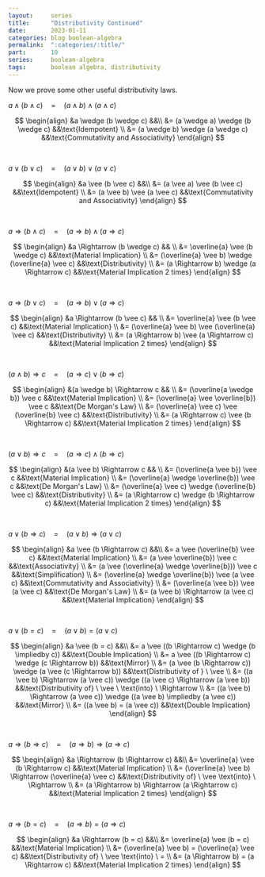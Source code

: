 ```yaml
---
layout:     series
title:      "Distributivity Continued"
date:       2023-01-11
categories: blog boolean-algebra
permalink:  ":categories/:title/"
part:       10
series:     boolean-algebra
tags:       boolean algebra, distributivity
---
```


Now we prove some other useful distributivity laws. 

$a \wedge (b \wedge c) \quad = \quad (a \wedge b) \wedge (a \wedge c)$

$$
\begin{align}
    &a \wedge (b \wedge c)                  &&\\
    &= (a \wedge a) \wedge (b \wedge c)     &&\text{Idempotent} \\
    &= (a \wedge b) \wedge (a \wedge c)     &&\text{Commutativity and Associativity}
\end{align}
$$

<br>

$a \vee (b \vee c) \quad = \quad (a \vee b) \vee (a \vee c)$

$$
\begin{align}
    &a \vee (b \vee c)              &&\\
    &= (a \vee a) \vee (b \vee c)   &&\text{Idempotent} \\
    &= (a \vee b) \vee (a \vee c)   &&\text{Commutativity and Associativity}
\end{align}
$$

<br>

$a \Rightarrow (b \wedge c) \quad = \quad (a \Rightarrow b) \wedge (a \Rightarrow c)$

$$
\begin{align}
    &a \Rightarrow (b \wedge c)                                && \\
    &= \overline{a} \vee (b \wedge c)                       &&\text{Material Implication} \\
    &= (\overline{a} \vee b) \wedge (\overline{a} \vee c)   &&\text{Distributivity} \\
    &= (a \Rightarrow b) \wedge (a \Rightarrow c)                 &&\text{Material Implication 2 times}
\end{align}
$$

<br>

$a \Rightarrow (b \vee c) \quad = \quad (a \Rightarrow b) \vee (a \Rightarrow c)$

$$
\begin{align}
    &a \Rightarrow (b \vee c)                              && \\
    &= \overline{a} \vee (b \vee c)                     &&\text{Material Implication} \\
    &= (\overline{a} \vee b) \vee (\overline{a} \vee c) &&\text{Distributivity} \\
    &= (a \Rightarrow b) \vee (a \Rightarrow c)               &&\text{Material Implication 2 times}
\end{align}
$$

<br>

$(a \wedge b) \Rightarrow c \quad = \quad (a \Rightarrow c) \vee (b \Rightarrow c)$

$$
\begin{align}
    &(a \wedge b) \Rightarrow c                            && \\
    &= (\overline{a \wedge b}) \vee c                   &&\text{Material Implication} \\
    &= (\overline{a} \vee \overline{b}) \vee c          &&\text{De Morgan's Law} \\
    &= (\overline{a} \vee c) \vee (\overline{b} \vee c) &&\text{Distributivity} \\
    &= (a \Rightarrow c) \vee (b \Rightarrow c)               &&\text{Material Implication 2 times}
\end{align}
$$

<br>

$(a \vee b) \Rightarrow c \quad = \quad (a \Rightarrow c) \wedge (b \Rightarrow c)$

$$
\begin{align}
    &(a \vee b) \Rightarrow c                                  && \\
    &= (\overline{a \vee b}) \vee c                         &&\text{Material Implication} \\
    &= (\overline{a} \wedge \overline{b}) \vee c            &&\text{De Morgan's Law} \\
    &= (\overline{a} \vee c) \wedge (\overline{b} \vee c)   &&\text{Distributivity} \\
    &= (a \Rightarrow c) \wedge (b \Rightarrow c)                 &&\text{Material Implication 2 times}
\end{align}
$$

<br>

$a \vee (b \Rightarrow c) \quad = \quad (a \vee b) \Rightarrow (a \vee c)$

$$
\begin{align}
    &a \vee (b \Rightarrow c)                                  &&\\
    &= a \vee (\overline{b} \vee c)                         &&\text{Material Implication} \\
    &= (a \vee \overline{b}) \vee c                         &&\text{Associativity} \\
    &= (a \vee (\overline{a} \wedge \overline{b})) \vee c   &&\text{Simplification} \\
    &= (\overline{a} \wedge \overline{b}) \vee (a \vee c)   &&\text{Commutativity and Associativity} \\
    &= (\overline{a \vee b}) \vee (a \vee c)                &&\text{De Morgan's Law} \\
    &= (a \vee b) \Rightarrow (a \vee c)                       &&\text{Material Implication}
\end{align}
$$

<br>

$a \vee (b = c) \quad = \quad (a \vee b) = (a \vee c)$

$$
\begin{align}
    &a \vee (b = c)                                                                 &&\\
    &= a \vee ((b \Rightarrow c) \wedge (b \impliedby c))                              &&\text{Double Implication} \\
    &= a \vee ((b \Rightarrow c) \wedge (c \Rightarrow b))                                &&\text{Mirror} \\
    &= (a \vee (b \Rightarrow c)) \wedge (a \vee (c \Rightarrow b))                       &&\text{Distributivity of } \ \vee \\
    &= ((a \vee b) \Rightarrow (a \vee c)) \wedge ((a \vee c) \Rightarrow (a \vee b))     &&\text{Distributivity of} \ \vee \ \text{into} \ \Rightarrow \\
    &= ((a \vee b) \Rightarrow (a \vee c)) \wedge ((a \vee b) \impliedby (a \vee c))   &&\text{Mirror} \\
    &= ((a \vee b) = (a \vee c))                                                    &&\text{Double Implication}
\end{align}
$$

<br>

$a \Rightarrow (b \Rightarrow c) \quad = \quad (a \Rightarrow b) \Rightarrow (a \Rightarrow c)$

$$
\begin{align}
    &a \Rightarrow (b \Rightarrow c)                              &&\\
    &= \overline{a} \vee (b \Rightarrow c)                     &&\text{Material Implication} \\
    &= (\overline{a} \vee b) \Rightarrow (\overline{a} \vee c) &&\text{Distributivity of} \ \vee \text{into} \ \Rightarrow \\
    &= (a \Rightarrow b) \Rightarrow (a \Rightarrow c)               &&\text{Material Implication 2 times}
\end{align}
$$

<br>

$a \Rightarrow (b = c) \quad = \quad (a \Rightarrow b) = (a \Rightarrow c)$

$$
\begin{align}
    &a \Rightarrow (b = c)                                 &&\\
    &= \overline{a} \vee (b = c)                        &&\text{Material Implication} \\
    &= (\overline{a} \vee b) = (\overline{a} \vee c)    &&\text{Distributivity of} \ \vee \text{into} \ = \\
    &= (a \Rightarrow b) = (a \Rightarrow c)                  &&\text{Material Implication 2 times}
\end{align}
$$